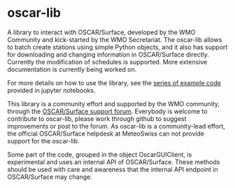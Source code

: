 # oscar-lib

A library to interact with OSCAR/Surface, developed by the WMO Community and kick-started by the WMO Secretariat. The oscar-lib allows to batch create stations using simple Python objects, and it also has support for downloading and changing information in OSCAR/Surface directly. Currently the modification of schedules is supported. More extensive documentation is currently being worked on.

For more details on how to use the library, see the [series of example code](https://github.com/kurt-hectic/wmo-notebooks) provided in jupyter notebooks.

This library is a community effort and supported by the WMO community, through the [OSCAR/Surface support forum](https://etrp.wmo.int/mod/forum/view.php?id=10062). Everybody is welcome to contribute to oscar-lib, please work through github to suggest improvements or post to the forum. As oscar-lib is a community-lead effort, the official OSCAR/Surface helpdesk at MeteoSwiss can not provide support for the oscar-lib.

Some part of the code, grouped in the object OscarGUIClient, is experimental and uses an internal API of OSCAR/Surface. These methods should be used with care and awareness that the internal API endpoint in OSCAR/Surface may change.
